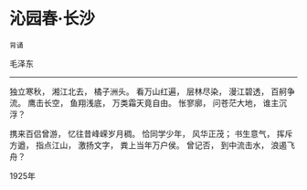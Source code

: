 # 沁园春·长沙

`背诵`

毛泽东

---

独立寒秋，
湘江北去，
橘子洲头。
看万山红遍，
层林尽染，
漫江碧透，
百舸争流。
鹰击长空，
鱼翔浅底，
万类霜天竟自由。
怅寥廓，
问苍茫大地，
谁主沉浮？

携来百侣曾游，
忆往昔峰嵘岁月稠。
恰同学少年，
风华正茂；
书生意气，
挥斥方遒，
指点江山，
激扬文字，
粪上当年万户侯。
曾记否，
到中流击水，
浪遏飞舟？

1925年
